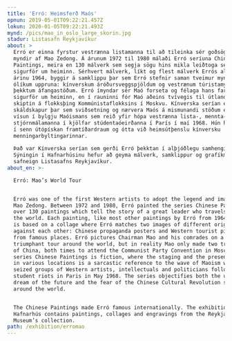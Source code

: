 ```yaml
---
title: 'Erró: Heimsferð Maós'
opnun: 2019-05-01T09:22:21.457Z
lokun: 2020-01-05T09:22:21.493Z
mynd: /pics/mao_in_oslo_large_skorin.jpg
stadur: Listasafn Reykjavíkur
about: >
  Erró er einna fyrstur vestrænna listamanna til að tileinka sér goðsögn og
  myndir af Mao Zedong. Á árunum 1972 til 1980 málaði Erró seríuna Chinese
  Paintings, meira en 130 málverk sem segja sögu hins mikla leiðtoga sem fer
  sigurför um heiminn. Sérhvert málverk, líkt og flest málverk Errós allt frá
  árinu 1964, byggir á samklippu þar sem Erró stefnir saman tveimur myndum af
  ólíkum uppruna: kínverskum áróðursveggspjöldum og vestrænum túristamyndum frá
  þekktum áfangastöðum. Erró ímyndar sér Maó forseta og félaga hans fara
  sigurför um heiminn, en í rauninni fór Maó aðeins tvívegis til útlanda, í bæði
  skiptin á flokksþing Kommúnistaflokksins í Moskvu. Kínverska serían er
  skáldskapur þar sem sviðsetning og nærvera Maós á mismunandi stöðum er háðsleg
  vísun í bylgju Maóismans sem reið yfir hópa vestrænna lista-, mennta- og
  stjórnmálamanna í kjölfar stúdentaóeirðanna í París í maí 1968. Hún hlutgerir
  í senn útópískan framtíðardraum og ótta við heimsútþenslu kínversku
  menningarbyltingarinnar.
   
  Það var Kínverska serían sem gerði Erró þekktan í alþjóðlegu samhengi.
  Sýningin í Hafnarhúsinu hefur að geyma málverk, samklippur og grafíkmyndir úr
  safneign Listasafns Reykjavíkur.
about_en: >-

  Erró: Mao’s World Tour


  Erró was one of the first Western artists to adopt the legend and images of
  Mao Zedong. Between 1972 and 1980, Erró painted the series Chinese Paintings,
  over 130 paintings which tell the story of a great leader who travels around
  the world. Each painting, like most other paintings by Erró from 1964 onwards,
  is based on a collage where Erró matches two images of different origins
  against each other: Chinese propaganda posters and Western tourist pictures
  from famous places. Erró pictures Chairman Mao and his comrades on a
  triumphant tour around the world, but in reality Mao only made two trips out
  of China, both times to attend the Communist Party Convention in Moscow. The
  series Chinese Paintings is fiction, where the staging and the presence of Mao
  in various locations is a sarcastic reference to the wave of Maoism which
  seized groups of Western artists, intellectuals and politicians following the
  student riots in Paris in May 1968. The series objectifies both the utopian
  dream of the future and the fear of the Chinese Cultural Revolution spreading
  around the world.


  The Chinese Paintings made Erró famous internationally. The exhibition in
  Hafnarhús contains paintings, collages and engravings from the Reykjavík Art
  Museum’s collection. 
path: /exhibition/erromao
---
```


